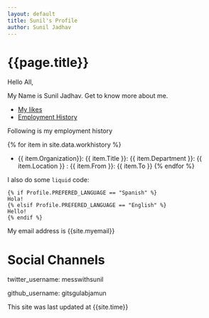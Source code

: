 ```yaml
---
layout: default
title: Sunil's Profile
author: Sunil Jadhav
---
```


# {{page.title}}

Hello All,

My Name is Sunil Jadhav. Get to know more about me.

-  [My likes](topics/Hobbies)
-  [Employment History](topics/history)


Following is my employment history

{% for item in site.data.workhistory %}
- {{ item.Organization}}: {{ item.Title }}: {{ item.Department }}: {{ item.Location }}
: {{ item.From }}: {{ item.To }}
{% endfor %}



I also do some `liquid` code:


```
{% if Profile.PREFERED_LANGUAGE == "Spanish" %}
Hola!
{% elsif Profile.PREFERED_LANGUAGE == "English" %}
Hello!
{% endif %}

```


My email address is {{site.myemail}}

# Social Channels

twitter_username: messwithsunil

github_username: gitsgulabjamun

This site was last updated at {{site.time}}
